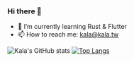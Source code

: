 ### Hi there 👋

- 🌱 I’m currently learning Rust & Flutter
- 📫 How to reach me: kala@kala.tw

![Kala's GitHub stats](https://github-readme-stats.vercel.app/api?username=kalashnikov&show_icons=true&theme=transparent)
[![Top Langs](https://github-readme-stats.vercel.app/api/top-langs/?username=kalashnikov&layout=donut-vertical&hide=jupyter-notebook,vim)](https://github.com/anuraghazra/github-readme-stats)
